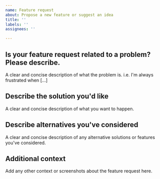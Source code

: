 ```yaml
---
name: Feature request
about: Propose a new feature or suggest an idea
title: ''
labels: ''
assignees: ''

---
```


## Is your feature request related to a problem? Please describe.
A clear and concise description of what the problem is.
i.e. I'm always frustrated when [...]

## Describe the solution you'd like
A clear and concise description of what you want to happen.

## Describe alternatives you've considered
A clear and concise description of any alternative solutions or features you've considered.

## Additional context
Add any other context or screenshots about the feature request here.
